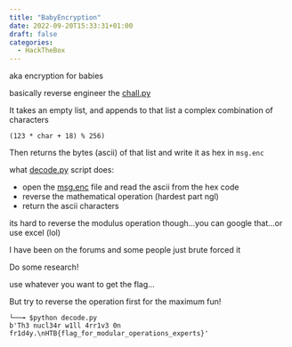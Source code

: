 ```yaml
---
title: "BabyEncryption"
date: 2022-09-20T15:33:31+01:00
draft: false
categories:
  - HackTheBox
---
```


aka encryption for babies

basically reverse engineer the [chall.py](chall.py)

It takes an empty list, and appends to that list a complex combination of characters

```
(123 * char + 18) % 256)
```

Then returns the bytes (ascii) of that list and write it as hex in `msg.enc`

what [decode.py](decode.py) script does:

- open the [msg.enc](msg.enc) file and read the ascii from the hex code
- reverse the mathematical operation (hardest part ngl)
- return the ascii characters

its hard to reverse the modulus operation though...you can google that...or use excel (lol)

I have been on the forums and some people just brute forced it

Do some research!

use whatever you want to get the flag...

But try to reverse the operation first for the maximum fun!


```
└──╼ $python decode.py
b'Th3 nucl34r w1ll 4rr1v3 0n fr1d4y.\nHTB{flag_for_modular_operations_experts}'
```
